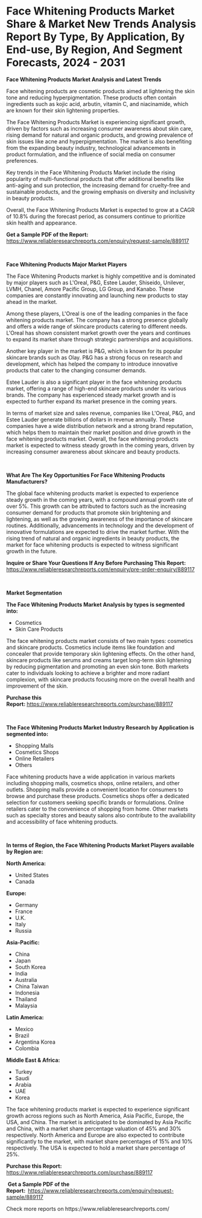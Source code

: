 <p><h1>Face Whitening Products Market Share & Market New Trends Analysis Report By Type, By Application, By End-use, By Region, And Segment Forecasts, 2024 - 2031</h1></p><p><strong>Face Whitening Products Market Analysis and Latest Trends</strong></p>
<p><p>Face whitening products are cosmetic products aimed at lightening the skin tone and reducing hyperpigmentation. These products often contain ingredients such as kojic acid, arbutin, vitamin C, and niacinamide, which are known for their skin lightening properties.</p><p>The Face Whitening Products Market is experiencing significant growth, driven by factors such as increasing consumer awareness about skin care, rising demand for natural and organic products, and growing prevalence of skin issues like acne and hyperpigmentation. The market is also benefiting from the expanding beauty industry, technological advancements in product formulation, and the influence of social media on consumer preferences.</p><p>Key trends in the Face Whitening Products Market include the rising popularity of multi-functional products that offer additional benefits like anti-aging and sun protection, the increasing demand for cruelty-free and sustainable products, and the growing emphasis on diversity and inclusivity in beauty products.</p><p>Overall, the Face Whitening Products Market is expected to grow at a CAGR of 10.8% during the forecast period, as consumers continue to prioritize skin health and appearance.</p></p>
<p><strong>Get a Sample PDF of the Report:&nbsp;</strong> <a href="https://www.reliableresearchreports.com/enquiry/request-sample/889117">https://www.reliableresearchreports.com/enquiry/request-sample/889117</a></p>
<p>&nbsp;</p>
<p><strong>Face Whitening Products Major Market Players</strong></p>
<p><p>The Face Whitening Products market is highly competitive and is dominated by major players such as L'Oreal, P&G, Estee Lauder, Shiseido, Unilever, LVMH, Chanel, Amore Pacific Group, LG Group, and Kanabo. These companies are constantly innovating and launching new products to stay ahead in the market.</p><p>Among these players, L'Oreal is one of the leading companies in the face whitening products market. The company has a strong presence globally and offers a wide range of skincare products catering to different needs. L'Oreal has shown consistent market growth over the years and continues to expand its market share through strategic partnerships and acquisitions.</p><p>Another key player in the market is P&G, which is known for its popular skincare brands such as Olay. P&G has a strong focus on research and development, which has helped the company to introduce innovative products that cater to the changing consumer demands.</p><p>Estee Lauder is also a significant player in the face whitening products market, offering a range of high-end skincare products under its various brands. The company has experienced steady market growth and is expected to further expand its market presence in the coming years.</p><p>In terms of market size and sales revenue, companies like L'Oreal, P&G, and Estee Lauder generate billions of dollars in revenue annually. These companies have a wide distribution network and a strong brand reputation, which helps them to maintain their market position and drive growth in the face whitening products market. Overall, the face whitening products market is expected to witness steady growth in the coming years, driven by increasing consumer awareness about skincare and beauty products.</p></p>
<p>&nbsp;</p>
<p><strong>What Are The Key Opportunities For Face Whitening Products Manufacturers?</strong></p>
<p><p>The global face whitening products market is expected to experience steady growth in the coming years, with a compound annual growth rate of over 5%. This growth can be attributed to factors such as the increasing consumer demand for products that promote skin brightening and lightening, as well as the growing awareness of the importance of skincare routines. Additionally, advancements in technology and the development of innovative formulations are expected to drive the market further. With the rising trend of natural and organic ingredients in beauty products, the market for face whitening products is expected to witness significant growth in the future.</p></p>
<p><strong>Inquire or Share Your Questions If Any Before Purchasing This Report:</strong> <a href="https://www.reliableresearchreports.com/enquiry/pre-order-enquiry/889117">https://www.reliableresearchreports.com/enquiry/pre-order-enquiry/889117</a></p>
<p>&nbsp;</p>
<p><strong>Market Segmentation</strong></p>
<p><strong>The Face Whitening Products Market Analysis by types is segmented into:</strong></p>
<p><ul><li>Cosmetics</li><li>Skin Care Products</li></ul></p>
<p><p>The face whitening products market consists of two main types: cosmetics and skincare products. Cosmetics include items like foundation and concealer that provide temporary skin lightening effects. On the other hand, skincare products like serums and creams target long-term skin lightening by reducing pigmentation and promoting an even skin tone. Both markets cater to individuals looking to achieve a brighter and more radiant complexion, with skincare products focusing more on the overall health and improvement of the skin.</p></p>
<p><strong>Purchase this Report:&nbsp;</strong><a href="https://www.reliableresearchreports.com/purchase/889117">https://www.reliableresearchreports.com/purchase/889117</a></p>
<p>&nbsp;</p>
<p><strong>The Face Whitening Products Market Industry Research by Application is segmented into:</strong></p>
<p><ul><li>Shopping Malls</li><li>Cosmetics Shops</li><li>Online Retailers</li><li>Others</li></ul></p>
<p><p>Face whitening products have a wide application in various markets including shopping malls, cosmetics shops, online retailers, and other outlets. Shopping malls provide a convenient location for consumers to browse and purchase these products. Cosmetics shops offer a dedicated selection for customers seeking specific brands or formulations. Online retailers cater to the convenience of shopping from home. Other markets such as specialty stores and beauty salons also contribute to the availability and accessibility of face whitening products.</p></p>
<p>&nbsp;</p>
<p><strong>In terms of Region, the Face Whitening Products Market Players available by Region are:</strong></p>
<p>
    <p> <strong> North America: </strong>
        <ul>
            <li>United States</li>
            <li>Canada</li>
        </ul>
        </p> 
    <p> <strong> Europe: </strong>
        <ul>
            <li>Germany</li>
            <li>France</li>
            <li>U.K.</li>
            <li>Italy</li>
            <li>Russia</li>
        </ul>
        </p> 
    <p> <strong> Asia-Pacific: </strong>
        <ul>
            <li>China</li>
            <li>Japan</li>
            <li>South Korea</li>
            <li>India</li>
            <li>Australia</li>
            <li>China Taiwan</li>
            <li>Indonesia</li>
            <li>Thailand</li>
            <li>Malaysia</li>
        </ul>
        </p> 
    <p> <strong> Latin America: </strong>
        <ul>
            <li>Mexico</li>
            <li>Brazil</li>
            <li>Argentina Korea</li>
            <li>Colombia</li>
        </ul>
        </p> 
    <p> <strong> Middle East & Africa: </strong>
        <ul>
            <li>Turkey</li>
            <li>Saudi</li>
            <li>Arabia</li>
            <li>UAE</li>
            <li>Korea</li>
        </ul>
    </p>
    </p>
<p><p>The face whitening products market is expected to experience significant growth across regions such as North America, Asia Pacific, Europe, the USA, and China. The market is anticipated to be dominated by Asia Pacific and China, with a market share percentage valuation of 45% and 30% respectively. North America and Europe are also expected to contribute significantly to the market, with market share percentages of 15% and 10% respectively. The USA is expected to hold a market share percentage of 25%.</p></p>
<p><strong>Purchase this Report: </strong><a href="https://www.reliableresearchreports.com/purchase/889117">https://www.reliableresearchreports.com/purchase/889117</a></p>
<p>&nbsp;<strong>Get a Sample PDF of the Report:&nbsp;&nbsp;</strong><a href="https://www.reliableresearchreports.com/enquiry/request-sample/889117">https://www.reliableresearchreports.com/enquiry/request-sample/889117</a></p>
<p><strong></strong></p>
<p>Check more reports on https://www.reliableresearchreports.com/</p>